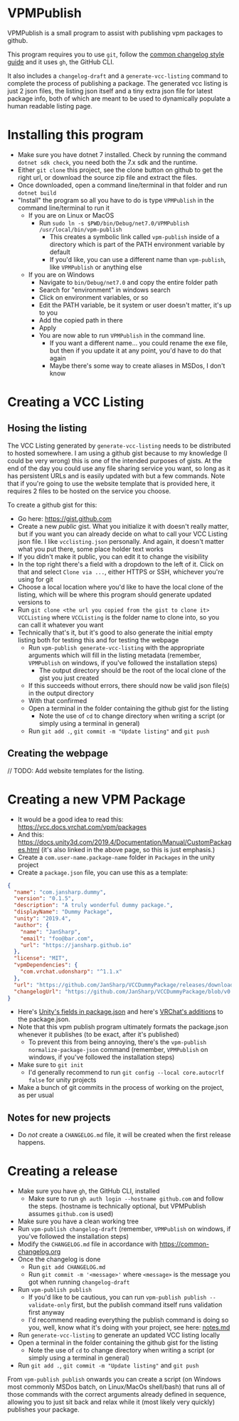 
# VPMPublish

VPMPublish is a small program to assist with publishing vpm packages to github.

This program requires you to use `git`, follow the [common changelog style guide](https://common-changelog.org) and it uses `gh`, the GitHub CLI.

It also includes a `changelog-draft` and a `generate-vcc-listing` command to complete the process of publishing a package.
The generated vcc listing is just 2 json files, the listing json itself and a tiny extra json file for latest package info, both of which are meant to be used to dynamically populate a human readable listing page.

# Installing this program

- Make sure you have dotnet 7 installed. Check by running the command `dotnet sdk check`, you need both the 7.x sdk and the runtime.
- Either `git clone` this project, see the clone button on github to get the right url, or download the source zip file and extract the files.
- Once downloaded, open a command line/terminal in that folder and run `dotnet build`
- "Install" the program so all you have to do is type `VPMPublish` in the command line/terminal to run it
  - If you are on Linux or MacOS
    - Run `sudo ln -s $PWD/bin/Debug/net7.0/VPMPublish /usr/local/bin/vpm-publish`
      - This creates a symbolic link called `vpm-publish` inside of a directory which is part of the PATH environment variable by default
      - If you'd like, you can use a different name than `vpm-publish`, like `VPMPublish` or anything else
  - If you are on Windows
    - Navigate to `bin/Debug/net7.0` and copy the entire folder path
    - Search for "environment" in windows search
    - Click on environment variables, or so
    - Edit the PATH variable, be it system or user doesn't matter, it's up to you
    - Add the copied path in there
    - Apply
    - You are now able to run `VPMPublish` in the command line.
      - If you want a different name... you could rename the exe file, but then if you update it at any point, you'd have to do that again
      - Maybe there's some way to create aliases in MSDos, I don't know

# Creating a VCC Listing

## Hosing the listing

<!-- cSpell:ignore vcclisting -->

The VCC Listing generated by `generate-vcc-listing` needs to be distributed to hosted somewhere. I am using a github gist because to my knowledge (I could be very wrong) this is one of the intended purposes of gists. At the end of the day you could use any file sharing service you want, so long as it has persistent URLs and is easily updated with but a few commands. Note that if you're going to use the website template that is provided here, it requires 2 files to be hosted on the service you choose.

To create a github gist for this:

- Go here: https://gist.github.com
- Create a new _public_ gist. What you initialize it with doesn't really matter, but if you want you can already decide on what to call your VCC Listing json file. I like `vcclisting.json` personally. And again, it doesn't matter what you put there, some place holder text works
- If you didn't make it public, you can edit it to change the visibility
- In the top right there's a field with a dropdown to the left of it. Click on that and select `Clone via ...`, either HTTPS or SSH, whichever you're using for git
- Choose a local location where you'd like to have the local clone of the listing, which will be where this program should generate updated versions to
- Run `git clone <the url you copied from the gist to clone it> VCCListing` where `VCCListing` is the folder name to clone into, so you can call it whatever you want
- Technically that's it, but it's good to also generate the initial empty listing both for testing this and for testing the webpage
  - Run `vpm-publish generate-vcc-listing` with the appropriate arguments which will fill in the listing metadata (remember, `VPMPublish` on windows, if you've followed the installation steps)
    - The output directory should be the root of the local clone of the gist you just created 
  - If this succeeds without errors, there should now be valid json file(s) in the output directory
  - With that confirmed
  - Open a terminal in the folder containing the github gist for the listing
    - Note the use of `cd` to change directory when writing a script (or simply using a terminal in general)
  - Run `git add .`, `git commit -m "Update listing"` and `git push`

## Creating the webpage

// TODO: Add website templates for the listing.

# Creating a new VPM Package

<!-- cSpell:ignore jansharp, vrchat, udonsharp, autocrlf -->

- It would be a good idea to read this: https://vcc.docs.vrchat.com/vpm/packages
- And this: https://docs.unity3d.com/2019.4/Documentation/Manual/CustomPackages.html (it's also linked in the above page, so this is just emphasis.)
- Create a `com.user-name.package-name` folder in `Packages` in the unity project
- Create a `package.json` file, you can use this as a template:

```json
{
  "name": "com.jansharp.dummy",
  "version": "0.1.5",
  "description": "A truly wonderful dummy package.",
  "displayName": "Dummy Package",
  "unity": "2019.4",
  "author": {
    "name": "JanSharp",
    "email": "foo@bar.com",
    "url": "https://jansharp.github.io"
  },
  "license": "MIT",
  "vpmDependencies": {
    "com.vrchat.udonsharp": "^1.1.x"
  },
  "url": "https://github.com/JanSharp/VCCDummyPackage/releases/download/v0.1.5/com.jansharp.dummy.zip",
  "changelogUrl": "https://github.com/JanSharp/VCCDummyPackage/blob/v0.1.5/CHANGELOG.md"
}
```

- Here's [Unity's fields in package.json](https://docs.unity3d.com/2019.4/Documentation/Manual/upm-manifestPkg.html) and here's [VRChat's additions](https://vcc.docs.vrchat.com/vpm/packages#vpm-manifest-additions) to the package.json.
- Note that this vpm publish program ultimately formats the package.json whenever it publishes (to be exact, after it's published)
  - To prevent this from being annoying, there's the `vpm-publish normalize-package-json` command (remember, `VPMPublish` on windows, if you've followed the installation steps)
- Make sure to `git init`
  - I'd generally recommend to run `git config --local core.autocrlf false` for unity projects
- Make a bunch of git commits in the process of working on the project, as per usual

## Notes for new projects

- Do _not_ create a `CHANGELOG.md` file, it will be created when the first release happens.

# Creating a release

- Make sure you have `gh`, the GitHub CLI, installed
  - Make sure to run `gh auth login --hostname github.com` and follow the steps. (hostname is technically optional, but VPMPublish assumes `github.com` is used)
- Make sure you have a clean working tree
- Run `vpm-publish changelog-draft` (remember, `VPMPublish` on windows, if you've followed the installation steps)
- Modify the `CHANGELOG.md` file in accordance with https://common-changelog.org
- Once the changelog is done
  - Run `git add CHANGELOG.md`
  - Run `git commit -m '<message>'` where `<message>` is the message you got when running `changelog-draft`
- Run `vpm-publish publish`
  - If you'd like to be cautious, you can run `vpm-publish publish --validate-only` first, but the publish command itself runs validation first anyway
  - I'd recommend reading everything the publish command is doing so you, well, know what it's doing with your project, see here: [notes.md](notes.md)
- Run `generate-vcc-listing` to generate an updated VCC listing locally
- Open a terminal in the folder containing the github gist for the listing
  - Note the use of `cd` to change directory when writing a script (or simply using a terminal in general)
- Run `git add .`, `git commit -m "Update listing"` and `git push`

From `vpm-publish publish` onwards you can create a script (on Windows most commonly MSDos batch, on Linux/MacOs shell/bash) that runs all of those commands with the correct arguments already defined in sequence, allowing you to just sit back and relax while it (most likely very quickly) publishes your package.

